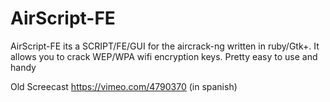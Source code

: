 # AirScript-FE
AirScript-FE its a SCRIPT/FE/GUI for the aircrack-ng written in ruby/Gtk+. It allows you to crack WEP/WPA wifi encryption keys. Pretty easy to use and handy

Old Screecast https://vimeo.com/4790370 (in spanish)
